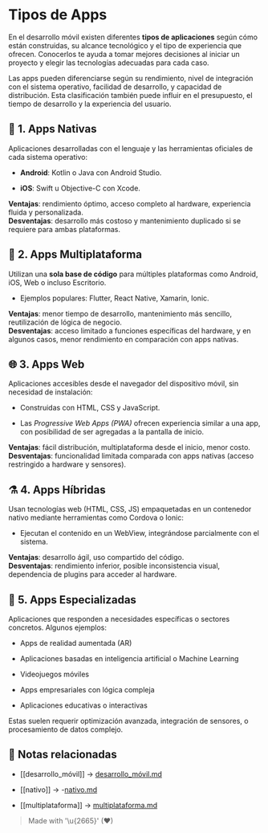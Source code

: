 # Tipos de Apps

En el desarrollo móvil existen diferentes **tipos de aplicaciones** según cómo están construidas, su alcance tecnológico y el tipo de experiencia que ofrecen. Conocerlos te ayuda a tomar mejores decisiones al iniciar un proyecto y elegir las tecnologías adecuadas para cada caso.

Las apps pueden diferenciarse según su rendimiento, nivel de integración con el sistema operativo, facilidad de desarrollo, y capacidad de distribución. Esta clasificación también puede influir en el presupuesto, el tiempo de desarrollo y la experiencia del usuario.

## 📱 1. Apps Nativas

Aplicaciones desarrolladas con el lenguaje y las herramientas oficiales de cada sistema operativo:

- **Android**: Kotlin o Java con Android Studio.

- **iOS**: Swift u Objective-C con Xcode.

**Ventajas**: rendimiento óptimo, acceso completo al hardware, experiencia fluida y personalizada.  
**Desventajas**: desarrollo más costoso y mantenimiento duplicado si se requiere para ambas plataformas.

## 🔄 2. Apps Multiplataforma

Utilizan una **sola base de código** para múltiples plataformas como Android, iOS, Web o incluso Escritorio.

- Ejemplos populares: Flutter, React Native, Xamarin, Ionic.

**Ventajas**: menor tiempo de desarrollo, mantenimiento más sencillo, reutilización de lógica de negocio.  
**Desventajas**: acceso limitado a funciones específicas del hardware, y en algunos casos, menor rendimiento en comparación con apps nativas.

## 🌐 3. Apps Web

Aplicaciones accesibles desde el navegador del dispositivo móvil, sin necesidad de instalación:

- Construidas con HTML, CSS y JavaScript.
  
- Las *Progressive Web Apps (PWA)* ofrecen experiencia similar a una app, con posibilidad de ser agregadas a la pantalla de inicio.

**Ventajas**: fácil distribución, multiplataforma desde el inicio, menor costo.  
**Desventajas**: funcionalidad limitada comparada con apps nativas (acceso restringido a hardware y sensores).

## ⚗️ 4. Apps Híbridas

Usan tecnologías web (HTML, CSS, JS) empaquetadas en un contenedor nativo mediante herramientas como Cordova o Ionic:

- Ejecutan el contenido en un WebView, integrándose parcialmente con el sistema.

**Ventajas**: desarrollo ágil, uso compartido del código.  
**Desventajas**: rendimiento inferior, posible inconsistencia visual, dependencia de plugins para acceder al hardware.

## 🧠 5. Apps Especializadas

Aplicaciones que responden a necesidades específicas o sectores concretos. Algunos ejemplos:

- Apps de realidad aumentada (AR)

- Aplicaciones basadas en inteligencia artificial o Machine Learning
- Videojuegos móviles
- Apps empresariales con lógica compleja
- Aplicaciones educativas o interactivas

Estas suelen requerir optimización avanzada, integración de sensores, o procesamiento de datos complejo.

## 🔗 Notas relacionadas

- [[desarrollo_móvil]] → [desarrollo_móvil.md](desarrollo_móvil.md)

- [[nativo]] → -[nativo.md](nativo.md)
- [[multiplataforma]] → [multiplataforma.md](multiplataforma.md)

> Made with '\u{2665}' (♥)
